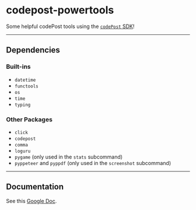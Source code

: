 # codepost-powertools
Some helpful codePost tools using the
[`codePost` SDK](https://github.com/codepost-io/codepost-python)!

---

## Dependencies

### Built-ins
- `datetime`
- `functools`
- `os`
- `time`
- `typing`

### Other Packages
- `click`
- `codepost`
- `comma`
- `loguru`
- `pygame` (only used in the `stats` subcommand)
- `pyppeteer` and `pyppdf` (only used in the `screenshot` subcommand)

---

## Documentation

See this [Google Doc](https://docs.google.com/document/d/1pJgzDtm3-2EIdrse3dDHwYqjqqmeccIsHvx_NqW81qg/edit?usp=sharing). 
